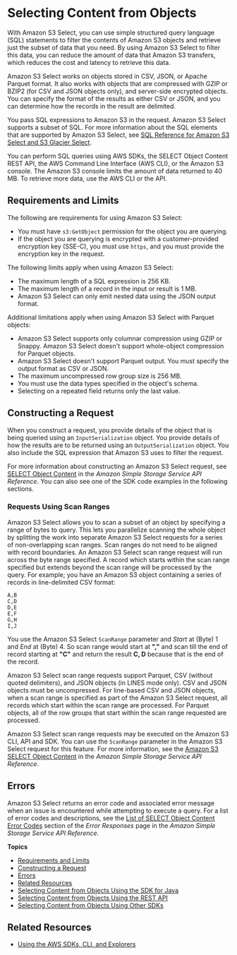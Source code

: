 # Selecting Content from Objects<a name="selecting-content-from-objects"></a>

With Amazon S3 Select, you can use simple structured query language \(SQL\) statements to filter the contents of Amazon S3 objects and retrieve just the subset of data that you need\. By using Amazon S3 Select to filter this data, you can reduce the amount of data that Amazon S3 transfers, which reduces the cost and latency to retrieve this data\.

Amazon S3 Select works on objects stored in CSV, JSON, or Apache Parquet format\. It also works with objects that are compressed with GZIP or BZIP2 \(for CSV and JSON objects only\), and server\-side encrypted objects\. You can specify the format of the results as either CSV or JSON, and you can determine how the records in the result are delimited\.

You pass SQL expressions to Amazon S3 in the request\. Amazon S3 Select supports a subset of SQL\. For more information about the SQL elements that are supported by Amazon S3 Select, see [SQL Reference for Amazon S3 Select and S3 Glacier Select](s3-glacier-select-sql-reference.md)\.

You can perform SQL queries using AWS SDKs, the SELECT Object Content REST API, the AWS Command Line Interface \(AWS CLI\), or the Amazon S3 console\. The Amazon S3 console limits the amount of data returned to 40 MB\. To retrieve more data, use the AWS CLI or the API\.

## Requirements and Limits<a name="selecting-content-from-objects-requirements-and-limits"></a>

The following are requirements for using Amazon S3 Select:
+ You must have `s3:GetObject` permission for the object you are querying\.
+ If the object you are querying is encrypted with a customer\-provided encryption key \(SSE\-C\), you must use `https`, and you must provide the encryption key in the request\.

The following limits apply when using Amazon S3 Select:
+ The maximum length of a SQL expression is 256 KB\.
+ The maximum length of a record in the input or result is 1 MB\.
+ Amazon S3 Select can only emit nested data using the JSON output format\.

Additional limitations apply when using Amazon S3 Select with Parquet objects:
+ Amazon S3 Select supports only columnar compression using GZIP or Snappy\. Amazon S3 Select doesn't support whole\-object compression for Parquet objects\.
+ Amazon S3 Select doesn't support Parquet output\. You must specify the output format as CSV or JSON\.
+ The maximum uncompressed row group size is 256 MB\.
+ You must use the data types specified in the object's schema\.
+ Selecting on a repeated field returns only the last value\.

## Constructing a Request<a name="selecting-content-from-objects-contructing-request"></a>

When you construct a request, you provide details of the object that is being queried using an `InputSerialization` object\. You provide details of how the results are to be returned using an `OutputSerialization` object\. You also include the SQL expression that Amazon S3 uses to filter the request\.

For more information about constructing an Amazon S3 Select request, see [ SELECT Object Content](https://docs.aws.amazon.com/AmazonS3/latest/API/RESTObjectSELECTContent.html) in the *Amazon Simple Storage Service API Reference*\. You can also see one of the SDK code examples in the following sections\.

### Requests Using Scan Ranges<a name="selecting-content-from-objects-using-byte-range"></a>

Amazon S3 Select allows you to scan a subset of an object by specifying a range of bytes to query\. This lets you parallelize scanning the whole object by splitting the work into separate Amazon S3 Select requests for a series of non\-overlapping scan ranges\. Scan ranges do not need to be aligned with record boundaries\. An Amazon S3 Select scan range request will run across the byte range specified\. A record which starts within the scan range specified but extends beyond the scan range will be processed by the query\. For example; you have an Amazon S3 object containing a series of records in line\-delimited CSV format:

```
A,B
C,D
D,E
E,F
G,H
I,J
```

 You use the Amazon S3 Select `ScanRange` parameter and *Start* at \(Byte\) 1 and *End* at \(Byte\) 4\. So scan range would start at **","** and scan till the end of record starting at **"C"** and return the result **C, D** because that is the end of the record\. 

 Amazon S3 Select scan range requests support Parquet, CSV \(without quoted delimiters\), and JSON objects \(in LINES mode only\)\. CSV and JSON objects must be uncompressed\. For line\-based CSV and JSON objects, when a scan range is specified as part of the Amazon S3 Select request, all records which start within the scan range are processed\. For Parquet objects, all of the row groups that start within the scan range requested are processed\. 

Amazon S3 Select scan range requests may be executed on the Amazon S3 CLI, API and SDK\. You can use the `ScanRange` parameter in the Amazon S3 Select request for this feature\. For more information, see the [ Amazon S3 SELECT Object Content](https://docs.aws.amazon.com/AmazonS3/latest/API/API_SelectObjectContent.html) in the *Amazon Simple Storage Service API Reference*\.

## Errors<a name="selecting-content-from-objects-errors"></a>

Amazon S3 Select returns an error code and associated error message when an issue is encountered while attempting to execute a query\. For a list of error codes and descriptions, see the [List of SELECT Object Content Error Codes](https://docs.aws.amazon.com/AmazonS3/latest/API/ErrorResponses.html#SelectObjectContentErrorCodeList) section of the *Error Responses* page in the *Amazon Simple Storage Service API Reference*\.

**Topics**
+ [Requirements and Limits](#selecting-content-from-objects-requirements-and-limits)
+ [Constructing a Request](#selecting-content-from-objects-contructing-request)
+ [Errors](#selecting-content-from-objects-errors)
+ [Related Resources](#RelatedResources014)
+ [Selecting Content from Objects Using the SDK for Java](SelectObjectContentUsingJava.md)
+ [Selecting Content from Objects Using the REST API](SelectObjectContentUsingRestApi.md)
+ [Selecting Content from Objects Using Other SDKs](SelectObjectContentUsingOtherSDKs.md)

## Related Resources<a name="RelatedResources014"></a>
+ [Using the AWS SDKs, CLI, and Explorers](UsingAWSSDK.md)